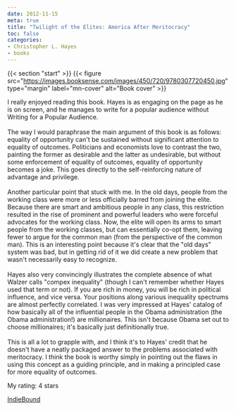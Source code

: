 ```yaml
---
date: 2012-11-15
meta: true
title: "Twilight of the Elites: America After Meritocracy"
toc: false
categories:
- Christopher L. Hayes
- books
---
```


{{< section "start" >}}
{{< figure src="https://images.booksense.com/images/450/720/9780307720450.jpg" type="margin" label="mn-cover" alt="Book cover" >}}

I really enjoyed reading this book. Hayes is as engaging on the page as he is on screen, and he manages to write for a popular audience without Writing for a Popular Audience. <br /><br />The way I would paraphrase the main argument of this book is as follows: equality of opportunity can't be sustained without significant attention to equality of outcomes. Politicians and economists love to contrast the two, painting the former as desirable and the latter as undesirable, but without some enforcement of equality of outcomes, equality of opportunity becomes a joke. This goes directly to the self-reinforcing nature of advantage and privilege.<br /><br />Another particular point that stuck with me. In the old days, people from the working class were more or less officially barred from joining the elite. Because there are smart and ambitious people in any class, this restriction resulted in the rise of prominent and powerful leaders who were forceful advocates for the working class. Now, the elite will open its arms to smart people from the working classes, but can essentially co-opt them, leaving fewer to argue for the common man (from the perspective of the common man). This is an interesting point because it's clear that the "old days" system was bad, but in getting rid of it we did create a new problem that wasn't necessarily easy to recognize.<br /><br />Hayes also very convincingly illustrates the complete absence of what Walzer calls "compex inequality" (though I can't remember whether Hayes used that term or not). If you are rich in money, you will be rich in political influence, and vice versa. Your positions along various inequality spectrums are almost perfectly correlated. I was very impressed at Hayes' catalog of how basically all of the influential people in the Obama administration (the Obama administration!) are millionaires. This isn't because Obama set out to choose millionaires; it's basically just definitionally true.<br /><br />This is all a lot to grapple with, and I think it's to Hayes' credit that he doesn't have a neatly packaged answer to the problems associated with meritocracy. I think the book is worthy simply in pointing out the flaws in using this concept as a guiding principle, and in making a principled case for more equality of outcomes.

My rating: 4 stars  

[IndieBound](https://www.indiebound.org/book/9780307720450)

